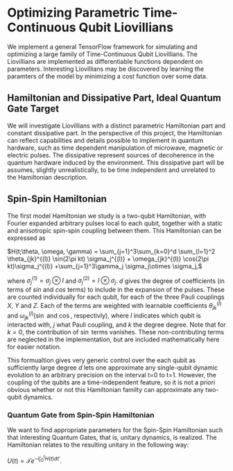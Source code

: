 # Optimizing Parametric Time-Continuous Qubit Liovillians

We implement a general TensorFlow framework for simulating and optimizing a large family of Time-Continuous Qubit Liovillians.
The Liovillians are implemented as differentiable functions dependent on parameters. Interesting Liovillians may be discovered by learning the paramters of the model by minimizing a cost function over some data.

## Hamiltonian and Dissipative Part, Ideal Quantum Gate Target

We will investigate Liovillians with a distinct parametric Hamiltonian part and constant dissipative part. In the perspective of this project, the Hamiltonian can reflect capabilities and details possible to implement in quantum hardware, such as time dependent manipulation of microwave, magnetic or electric pulses. The dissipative represent sources of decoherence in the quantum hardware induced by the environment. This dissipative part will be assumes, slightly unrealistically, to be time independent and unrelated to the Hamiltonian description.

## Spin-Spin Hamiltonian

The first model Hamiltonian we study is a two-qubit Hamiltonian, with Fourier expanded arbitrary pulses local to each qubit, together with a static and anisotropic spin-spin coupling between them. This Hamiltonian can be expressed as

$H(t;\theta, \omega, \gamma) = \sum_{j=1}^3\sum_{k=0}^d \sum_{l=1}^2 \theta_{jk}^{(l)} \sin(2\pi kt) \sigma_j^{(l)} + \omega_{jk}^{(l)} \cos(2\pi kt)\sigma_j^{(l)} +\sum_{j=1}^3\gamma_j \sigma_j\otimes \sigma_j,$

where $\sigma_j^{(1)} = \sigma_j \otimes I$ and $\sigma_j^{(2)} =I \otimes \sigma_j$. $d$ gives the degree of coefficients (in terms of $sin$ and $cos$ terms) to include in the expansion of the pulses. These are counted individually for each qubit, for each of the three Pauli couplings $X$, $Y$ and $Z$. Each of the terms are weighted with learnable coefficients $\theta_{jk}^{(l)}$ and $\omega_{jk}^{(l)}$($\sin$ and $\cos$, respectivly), where $l$ indicates which qubit is interacted with, $j$ what Pauli coupling, and $k$ the degree degree. Note that for $k=0$, the contribution of $\sin$ terms vanishes. These non-contributing terms are neglected in the implementation, but are included mathematically here for easier notation.

This formualtion gives very generic control over the each qubit as sufficiently large degree $d$ lets one approximate any single-qubit dynamic evolution to an arbitrary precision on the interval t=0 to t=1. However, the coupling of the qubits are a time-independent feature, so it is not a priori obvious whether or not this Hamiltonian familty can approximate any two-qubit dynamics.

### Quantum Gate from Spin-Spin Hamiltonian

We want to find appropriate parameters for the Spin-Spin Hamiltonian such that interesting Quantum Gates, that is, unitary dynamics, is realized. The Hamiltonian relates to the resulting unitary in the following way:

$U(t) = \mathcal{T}e^{-i \int_0^t H(t)dt'}$.


